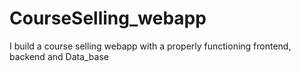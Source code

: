 # CourseSelling_webapp
I build a course selling webapp with a properly functioning frontend, backend and Data_base
